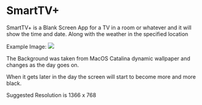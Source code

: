 # SmartTV+

SmartTV+ is a Blank Screen App for a TV in a room or whatever and it will show the time and date. Along with the weather in the specified location

Example Image:
<img src="https://user-images.githubusercontent.com/14058546/118013330-00485d80-b320-11eb-8ce7-e9c4c9a99211.png">

The Background was taken from MacOS Catalina dynamic wallpaper and changes as the day goes on.


When it gets later in the day the screen will start to become more and more black.

Suggested Resolution is 1366 x 768
